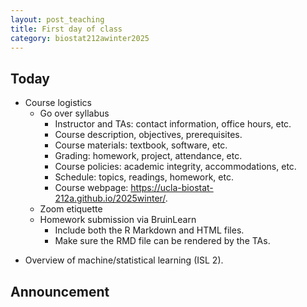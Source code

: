 ```yaml
---
layout: post_teaching
title: First day of class
category: biostat212awinter2025
---
```


## Today

- Course logistics  
  - Go over syllabus
    - Instructor and TAs: contact information, office hours, etc.
    - Course description, objectives, prerequisites.
    - Course materials: textbook, software, etc.
    - Grading: homework, project, attendance, etc.
    - Course policies: academic integrity, accommodations, etc.
    - Schedule: topics, readings, homework, etc.
    - Course webpage: <https://ucla-biostat-212a.github.io/2025winter/>.
  - Zoom etiquette
  - Homework submission via BruinLearn 
    + Include both the R Markdown and HTML files.
    + Make sure the RMD file can be rendered by the TAs.
  
* Overview of machine/statistical learning (ISL 2).

## Announcement

